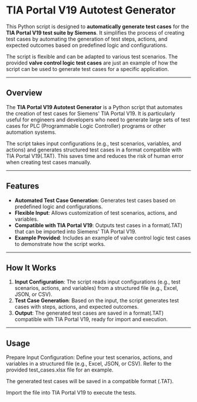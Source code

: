 # TIA Portal V19 Autotest Generator

This Python script is designed to **automatically generate test cases** for the **TIA Portal V19 test suite by Siemens**. It simplifies the process of creating test cases by automating the generation of test steps, actions, and expected outcomes based on predefined logic and configurations.

The script is flexible and can be adapted to various test scenarios. The provided **valve control logic test cases** are just an example of how the script can be used to generate test cases for a specific application.

---

## Overview
The **TIA Portal V19 Autotest Generator** is a Python script that automates the creation of test cases for Siemens' TIA Portal V19. It is particularly useful for engineers and developers who need to generate large sets of test cases for PLC (Programmable Logic Controller) programs or other automation systems.

The script takes input configurations (e.g., test scenarios, variables, and actions) and generates structured test cases in a format compatible with TIA Portal V19(.TAT). This saves time and reduces the risk of human error when creating test cases manually.

---

## Features
- **Automated Test Case Generation**: Generates test cases based on predefined logic and configurations.
- **Flexible Input**: Allows customization of test scenarios, actions, and variables.
- **Compatible with TIA Portal V19**: Outputs test cases in a format(.TAT) that can be imported into Siemens' TIA Portal V19.
- **Example Provided**: Includes an example of valve control logic test cases to demonstrate how the script works.

---

## How It Works
1. **Input Configuration**: The script reads input configurations (e.g., test scenarios, actions, and variables) from a structured file (e.g., Excel, JSON, or CSV).
2. **Test Case Generation**: Based on the input, the script generates test cases with steps, actions, and expected outcomes.
3. **Output**: The generated test cases are saved in a format(.TAT) compatible with TIA Portal V19, ready for import and execution.

---

## Usage
Prepare Input Configuration:
Define your test scenarios, actions, and variables in a structured file (e.g., Excel, JSON, or CSV).
Refer to the provided test_cases.xlsx file for an example.

The generated test cases will be saved in a compatible format (.TAT).

Import the file into TIA Portal V19 to execute the tests.
